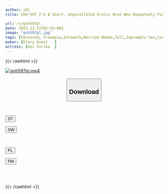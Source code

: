 ```yaml
---
author: j91
title: GVH-597 I'm A Short, Unparalleled Erotic Brat Who Repeatedly Fucked And Creampied The Tall, Big-breasted Mom Of My Dreams Within 4 Seconds Of Meeting Her. Yurika Aoi

url: /v/gvh597pl
date: 2023-11-11T02:55:00Z
image: "gvh597pl.jpg"
tags: [Censored, Creampie,Solowork,Married Woman,Tall,Impromptu Sex,Cuckold	]
maker: [Glory Quest   ]
actress: [Aoi Yurika  ]
---
```



{{< rawhtml >}}

<div class="video" data-videoid="jWpKXGObPWUDXO">
    <a href="javascript:;">
        <img src="https://my.j91.asia/v/gvh597pl/gvh597pl.jpg" width="WIDTH" height="HEIGHT" alt="gvh597pl.mp4" loading="lazy">
    </a>
</div>

<script type="text/javascript" src="https://j91.asia/asset/on-demand-st.js"></script>

<br>
  <link rel="stylesheet" href="https://j91.asia/asset/bs5.css">
  
  <center>
  <button class="btn btn-primary" type="button" data-bs-toggle="collapse" data-bs-target=".multi-collapse" aria-expanded="false" aria-controls="multiCollapseExample1 multiCollapseExample2"><h2>Download</h2></button></center>
</p>
<div class="row">
  <div class="col">
    <div class="collapse multi-collapse" id="multiCollapseExample1">
      <div class="card card-body">
	      	      <br>
<div class="buttons">  
<p><a href="https://streamtape.to/v/jWpKXGObPWUDXO" target="_blank"><button class="btn-hover color-3"><i class="fa fa-download"></i> ST</button></a></p>
<p><a href="https://sfastwish.com/k5i8azzb38fe" target="_blank"><button class="btn-hover color-2"><i class="fa fa-download"></i> SW</button></a></p></div>
    </div>
  </div>
</div>
  <div class="col">
    <div class="collapse multi-collapse" id="multiCollapseExample2">
      <div class="card card-body">
	      <br>
<div class="buttons">
<p><a href="https://fviplions.com/f/xinseumnky3z" target="_blank"><button class="btn-hover color-9"><i class="fa fa-download"></i> FL</button></a></p>
<p><a href="https://filemoon.sx/d/vrt5lr546rui" target="_blank"><button class="btn-hover color-8"><i class="fa fa-download"></i> FM</button></a></p></div>
<br><br>
      </div>
    </div>
  </div>
</div>

{{< /rawhtml >}}
